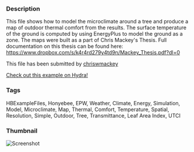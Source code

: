 ### Description 
This file shows how to model the microclimate around a tree and produce a map of outdoor thermal comfort from the results.
The surface temperature of the ground is computed by using EnergyPlus to model the ground as a zone.
The maps were built as a part of Chris Mackey's Thesis.  Full documentation on this thesis can be found here:
https://www.dropbox.com/s/k4r4rd279y4td9n/Mackey_Thesis.pdf?dl=0

This file has been submitted by [chriswmackey](https://github.com/chriswmackey)

[Check out this example on Hydra!](http://hydrashare.github.io/hydra/viewer?owner=chriswmackey&fork=hydra_2&id=Trees_in_Outdoor_Thermal_Comfort)
### Tags 
HBExampleFiles, Honyebee, EPW, Weather, Climate, Energy, Simulation, Model, Microclimate, Map, Thermal, Comfort, Temperature, Spatial, Resolution, Simple, Outdoor, Tree, Transmittance, Leaf Area Index, UTCI
### Thumbnail 
![Screenshot](https://raw.githubusercontent.com/chriswmackey/hydra/master/Trees_in_Outdoor_Thermal_Comfort/thumbnail.png)
